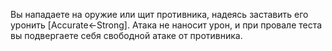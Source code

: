 Вы нападаете на оружие или щит противника, надеясь заставить его уронить [Accurate←Strong]. Атака не наносит урон, и при провале теста вы подвергаете себя свободной атаке от противника. 